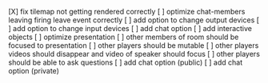 [X] fix tilemap not getting rendered correctly
[ ] optimize chat-members leaving firing leave event correctly
[ ] add option to change output devices
[ ] add option to change input devices
[ ] add chat option
[ ] add interactive objects
[ ] optimize presentation
    [ ] other members of room should be focused to presentation
    [ ] other players should be mutable
    [ ] other players videos should disappear and video of speaker should focus
    [ ] other players should be able to ask questions
[ ] add chat option (public)
[ ] add chat option (private)
